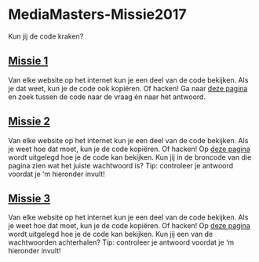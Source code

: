 # MediaMasters-Missie2017
Kun jij de code kraken?

## [Missie 1](/missie1/)
Van elke website op het internet kun je een deel van de code bekijken. Als je dat weet, kun je de code ook kopiëren. Of hacken! Ga naar [deze pagina](http://mediamissie.futurenl.org/missie1) en zoek tussen de code naar de vraag én naar het antwoord.

## [Missie 2](/missie2/)
Van elke website op het internet kun je een deel van de code bekijken. Als je weet hoe dat moet, kun je de code kopiëren. Of hacken! Op [deze pagina](http://mediamissie.futurenl.org/missie2) wordt uitgelegd hoe je de code kan bekijken. Kun jij in de broncode van die pagina zien wat het juiste wachtwoord is? Tip: controleer je antwoord voordat je ‘m hieronder invult!

## [Missie 3](/missie3/)
Van elke website op het internet kun je een deel van de code bekijken. Als je weet hoe dat moet, kun je de code kopiëren. Of hacken! Op [deze pagina](http://mediamissie.futurenl.org/missie3) wordt uitgelegd hoe je de code kan bekijken. Kun jij een van de wachtwoorden achterhalen? Tip: controleer je antwoord voordat je ‘m hieronder invult!